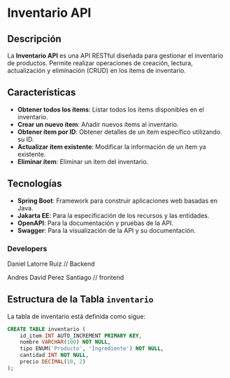 # Inventario API

## Descripción

La **Inventario API** es una API RESTful diseñada para gestionar el inventario de productos. Permite realizar operaciones de creación, lectura, actualización y eliminación (CRUD) en los ítems de inventario.

## Características

- **Obtener todos los ítems**: Listar todos los ítems disponibles en el inventario.
- **Crear un nuevo ítem**: Añadir nuevos ítems al inventario.
- **Obtener ítem por ID**: Obtener detalles de un ítem específico utilizando su ID.
- **Actualizar ítem existente**: Modificar la información de un ítem ya existente.
- **Eliminar ítem**: Eliminar un ítem del inventario.

## Tecnologías

- **Spring Boot**: Framework para construir aplicaciones web basadas en Java.
- **Jakarta EE**: Para la especificación de los recursos y las entidades.
- **OpenAPI**: Para la documentación y pruebas de la API.
- **Swagger**: Para la visualización de la API y su documentación.

### Developers
Daniel Latorre Ruiz // Backend

Andres David Perez Santiago // frontend
## Estructura de la Tabla `inventario`

La tabla de inventario está definida como sigue:

```sql
CREATE TABLE inventario (
    id_item INT AUTO_INCREMENT PRIMARY KEY,
    nombre VARCHAR(100) NOT NULL,
    tipo ENUM('Producto', 'Ingrediente') NOT NULL,
    cantidad INT NOT NULL,
    precio DECIMAL(10, 2)
);


